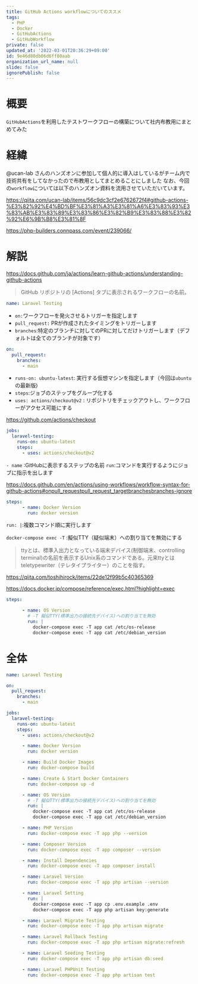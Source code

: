 ```yaml
---
title: GitHub Actions workflowについてのススメ
tags:
  - PHP
  - Docker
  - GitHubActions
  - GitHubWorkflow
private: false
updated_at: '2022-03-01T20:36:29+09:00'
id: 9e46d80db06d6ff80aab
organization_url_name: null
slide: false
ignorePublish: false
---
```

# 概要

`GitHubActions`を利用したテストワークフローの構築について社内布教用にまとめてみた

# 経緯

@ucan-lab さんのハンズオンに参加して個人的に導入はしているがチーム内で技術共有をしてなかったので布教用としてまとめることにしました
なお、今回の`workflow`については以下のハンズオン資料を流用させていただいています。

https://qiita.com/ucan-lab/items/56c9dc3cf2e6762672f4#github-actions-%E3%82%92%E4%BD%BF%E3%81%A3%E3%81%A6%E3%83%93%E3%83%AB%E3%83%89%E3%83%86%E3%82%B9%E3%83%88%E3%82%92%E6%9B%B8%E3%81%8F

https://php-builders.connpass.com/event/239066/


# 解説

https://docs.github.com/ja/actions/learn-github-actions/understanding-github-actions

> GitHub リポジトリの [Actions] タブに表示されるワークフローの名前。

```yaml
name: Laravel Testing
```

- `on:`ワークフローを発火させるトリガーを指定します
- `pull_request:` PRが作成されたタイミングをトリガーします
- `branches`:特定のブランチに対してのPRに対してだけトリガーします（デフォルトは全てのブランチが対象です）


```yaml
on:
  pull_request:
    branches:
      - main
```

- `runs-on: ubuntu-latest`: 実行する仮想マシンを指定します（今回は`ubuntu`の最新版)
- `steps`:ジョブのステップをグループ化する
- `uses: actions/checkout@v2` : リポジトリをチェックアウトし、ワークフローがアクセス可能にする

https://github.com/actions/checkout

```yaml
jobs:
  laravel-testing:
    runs-on: ubuntu-latest
    steps:
      - uses: actions/checkout@v2
```

`- name` :GitHubに表示するステップの名前
`run`:コマンドを実行するようにジョブに指示を出します

https://docs.github.com/en/actions/using-workflows/workflow-syntax-for-github-actions#onpull_requestpull_request_targetbranchesbranches-ignore

```yaml
steps:
      - name: Docker Version
        run: docker version
```

`run: |`:複数コマンド順に実行します

`docker-compose exec -T` :擬似TTY（疑似端末）への割り当てを無効にする


> ttyとは、標準入出力となっている端末デバイス(制御端末、controlling terminal)の名前を表示するUnix系のコマンドである。元来ttyとはteletypewriter（テレタイプライター）のことを指す。

https://qiita.com/toshihirock/items/22de12f99b5c40365369


https://docs.docker.jp/compose/reference/exec.html?highlight=exec

```yaml
steps:

      - name: OS Version
        # -T 擬似TTY(標準出力の接続先デバイス)への割り当てを無効
        run: |
          docker-compose exec -T app cat /etc/os-release
          docker-compose exec -T app cat /etc/debian_version
```


# 全体

```yml:.github/workflows/laravel-testing.yml
name: Laravel Testing

on:
  pull_request:
    branches:
      - main

jobs:
  laravel-testing:
    runs-on: ubuntu-latest
    steps:
      - uses: actions/checkout@v2

      - name: Docker Version
        run: docker version

      - name: Build Docker Images
        run: docker-compose build

      - name: Create & Start Docker Containers
        run: docker-compose up -d

      - name: OS Version
        # -T 擬似TTY(標準出力の接続先デバイス)への割り当てを無効
        run: |
          docker-compose exec -T app cat /etc/os-release
          docker-compose exec -T app cat /etc/debian_version

      - name: PHP Version
        run: docker-compose exec -T app php --version

      - name: Composer Version
        run: docker-compose exec -T app composer --version

      - name: Install Dependencies
        run: docker-compose exec -T app composer install

      - name: Laravel Version
        run: docker-compose exec -T app php artisan --version

      - name: Laravel Setting
        run: |
          docker-compose exec -T app cp .env.example .env
          docker-compose exec -T app php artisan key:generate

      - name: Laravel Migrate Testing
        run: docker-compose exec -T app php artisan migrate

      - name: Laravel Rollback Testing
        run: docker-compose exec -T app php artisan migrate:refresh

      - name: Laravel Seeding Testing
        run: docker-compose exec -T app php artisan db:seed

      - name: Laravel PHPUnit Testing
        run: docker-compose exec -T app php artisan test
```
